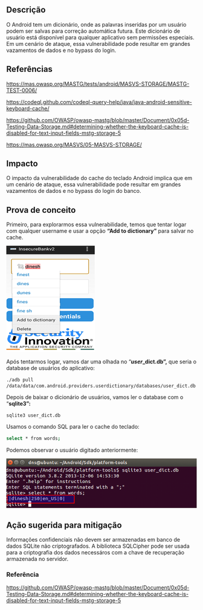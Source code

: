 ## Descrição

O Android tem um dicionário, onde as palavras inseridas por um usuário podem ser salvas para correção automática futura. Este dicionário de usuário está disponível para qualquer aplicativo sem permissões especiais. Em um cenário de ataque, essa vulnerabilidade pode resultar em grandes vazamentos de dados e no bypass do login.

## Referências

https://mas.owasp.org/MASTG/tests/android/MASVS-STORAGE/MASTG-TEST-0006/

https://codeql.github.com/codeql-query-help/java/java-android-sensitive-keyboard-cache/

https://github.com/OWASP/owasp-mastg/blob/master/Document/0x05d-Testing-Data-Storage.md#determining-whether-the-keyboard-cache-is-disabled-for-text-input-fields-mstg-storage-5

https://mas.owasp.org/MASVS/05-MASVS-STORAGE/

## Impacto

O impacto da vulnerabilidade do cache do teclado Android implica que em um cenário de ataque, essa vulnerabilidade pode resultar em grandes vazamentos de dados e no bypass do login do banco.

## Prova de conceito

Primeiro, para explorarmos essa vulnerabilidade, temos que tentar logar com qualquer username e usar a opção  **“Add to dictionary”** para salvar no cache.

![.img/logincache.png](.img/logincache.png)

Após tentarmos logar, vamos dar uma olhada no  “***user*_dict.db”,** que seria o database de usuários do aplicativo:

```
./adb pull /data/data/com.android.providers.userdictionary/databases/user_dict.db

```

Depois de baixar o dicionário de usuários, vamos ler o database com o “**sqlite3”:**

```
sqlite3 user_dict.db
```

Usamos o comando SQL para ler o cache do teclado:

```bash
select * from words;
```

Podemos observar o usuário digitado anteriormente:

![.img/cachefinal.png](.img/cachefinal.png)

## Ação sugerida para mitigação

Informações confidenciais não devem ser armazenadas em banco de dados SQLite não criptografados. A biblioteca SQLCipher pode ser usada para a criptografia dos dados necessáros com a chave de recuperação armazenada no servidor.

### Referência

https://github.com/OWASP/owasp-mastg/blob/master/Document/0x05d-Testing-Data-Storage.md#determining-whether-the-keyboard-cache-is-disabled-for-text-input-fields-mstg-storage-5
